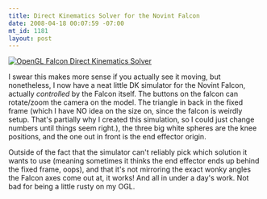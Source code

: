 ```yaml
--- 
title: Direct Kinematics Solver for the Novint Falcon
date: 2008-04-18 00:07:59 -07:00
mt_id: 1181
layout: post
---
```

[![OpenGL Falcon Direct Kinematics Solver][1]][2]

I swear this makes more sense if you actually see it moving, but nonetheless, I now have a neat little DK simulator for the Novint Falcon, actually _controlled_ by the Falcon itself. The buttons on the falcon can rotate/zoom the camera on the model. The triangle in back in the fixed frame (which I have NO idea on the size on, since the falcon is weirdly setup. That's partially why I created this simulation, so I could just change numbers until things seem right.), the three big white spheres are the knee positions, and the one out in front is the end effector origin. 

Outside of the fact that the simulator can't reliably pick which solution it wants to use (meaning sometimes it thinks the end effector ends up behind the fixed frame, oops), and that it's not mirroring the exact wonky angles the Falcon axes come out at, it works! And all in under a day's work. Not bad for being a little rusty on my OGL. 

   [1]: http://farm4.static.flickr.com/3200/2422071335_9eb017d3f7.jpg
   [2]: http://www.flickr.com/photos/qdot76367/2422071335/ (OpenGL Falcon Direct Kinematics Solver by qdot76367, on Flickr)

